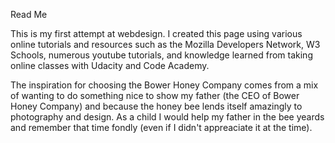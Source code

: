 Read Me

This is my first attempt at webdesign. I created this page using various online tutorials and resources such as the Mozilla Developers Network, W3 Schools, numerous youtube tutorials, and knowledge learned from taking online classes with Udacity and Code Academy.

The inspiration for choosing the Bower Honey Company comes from a mix of wanting to do something nice to show my father (the CEO of Bower Honey Company) and because the honey bee lends itself amazingly to photography and design. As a child I would help my father in the bee yeards and remember that time fondly (even if I didn't appreaciate it at the time).
